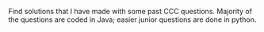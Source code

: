 Find solutions that I have made with some past CCC questions.
Majority of the questions are coded in Java; easier junior questions are done in python.
